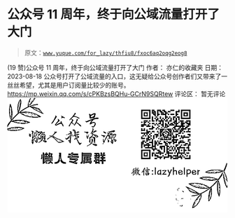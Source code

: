 # 公众号 11 周年，终于向公域流量打开了大门

> 原文：[`www.yuque.com/for_lazy/thfiu8/fxoc6aq2oqg2eog8`](https://www.yuque.com/for_lazy/thfiu8/fxoc6aq2oqg2eog8)

<ne-h2 id="f3911f06" data-lake-id="f3911f06"><ne-heading-ext><ne-heading-anchor></ne-heading-anchor><ne-heading-fold></ne-heading-fold></ne-heading-ext><ne-heading-content><ne-text id="u5ff2b759">(19 赞)公众号 11 周年，终于向公域流量打开了大门</ne-text></ne-heading-content></ne-h2> <ne-p id="u2840d964" data-lake-id="u2840d964"><ne-text id="ubb284ae8">作者： 亦仁的收藏夹</ne-text></ne-p> <ne-p id="u2557e8a8" data-lake-id="u2557e8a8"><ne-text id="u700a95c5">日期：2023-08-18</ne-text></ne-p> <ne-p id="uf7adb470" data-lake-id="uf7adb470"><ne-text id="uf54a4c39">公众号打开了公域流量的入口，这无疑给公众号创作者们又带来了一丝丝希望，尤其是用户订阅量比较少的账号。</ne-text></ne-p> <ne-p id="u82c2bdef" data-lake-id="u82c2bdef">[<ne-text id="u61e8d266">https://mp.weixin.qq.com/s/cPKBzsBQHu-GCrN9SQRtew</ne-text>](https://mp.weixin.qq.com/s/cPKBzsBQHu-GCrN9SQRtew)</ne-p> <ne-hole id="ufbdb2602" data-lake-id="ufbdb2602"><ne-card data-card-name="hr" data-card-type="block" id="j4j4g" data-event-boundary="card"><ne-p id="u2e05f696" data-lake-id="u2e05f696"><ne-text id="u81881d23">评论区：</ne-text></ne-p> <ne-p id="u3eeb2367" data-lake-id="u3eeb2367"><ne-text id="u07812a34">暂无评论</ne-text></ne-p> <ne-p id="ub088df1b" data-lake-id="ub088df1b"><ne-card data-card-name="image" data-card-type="inline" id="F2F3A" data-event-boundary="card">![](img/894d30a529e7c37bcd3392323c99941c.png)  <ne-hole id="u1d2c6a9f" data-lake-id="u1d2c6a9f"><ne-card data-card-name="hr" data-card-type="block" id="MwNah" data-event-boundary="card"></ne-card></ne-hole></ne-card></ne-p></ne-card></ne-hole>